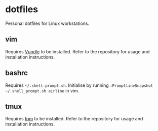 # dotfiles
Personal dotfiles for Linux workstations.

## vim
Requires [Vundle](https://github.com/VundleVim/Vundle.vim) to be installed. Refer to the repository for usage and installation instructions.

## bashrc
Requires `~/.shell-prompt.sh`. Initialise by running `:PromptlineSnapshot ~/.shell_prompt.sh airline` in vim.

## tmux
Requires [tpm](https://github.com/tmux-plugins/tpm) to be installed. Refer to the repository for usage and installation instructions.
